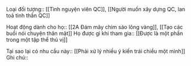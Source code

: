 
Loại đối tượng:: [[Tình nguyện viên QC]], [[Người muốn xây dựng QC, lan toả tinh thần QC]]

Hoạt động dành cho họ:: [[2A Đám mây chim sáo lông vàng]], [[Tạo các buổi nói chuyện thân mật]]
Họ được gì khi tham gia:: [[Được là một phần trong một tập thể thú vị]]

Tại sao lại có nhu cầu này:: [[Phải xử lý nhiều ý kiến trái chiều một mình]]
Ghi chú:: 